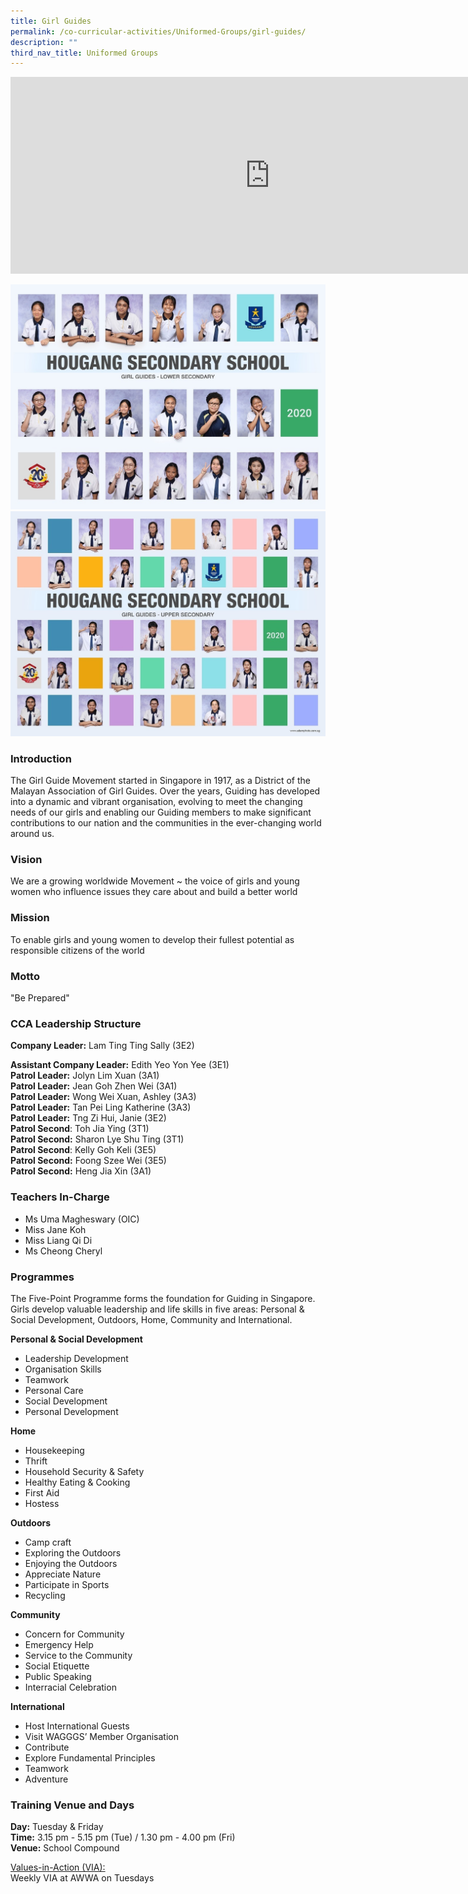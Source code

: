 ```yaml
---
title: Girl Guides
permalink: /co-curricular-activities/Uniformed-Groups/girl-guides/
description: ""
third_nav_title: Uniformed Groups
---
```

<center><iframe width="830" height="315" src="https://www.youtube.com/embed/9rt5SeC9I20" title="2022 Girl Guides Open House" frameborder="0" allow="accelerometer; autoplay; clipboard-write; encrypted-media; gyroscope; picture-in-picture" allowfullscreen></iframe></center>

![](/images/girl%20guides-lower%20i.jpeg)
![](/images/girl%20guides-upper%20i.jpeg)


### Introduction

The Girl Guide Movement started in Singapore in 1917, as a District of the Malayan Association of Girl Guides. Over the years, Guiding has developed into a dynamic and vibrant organisation, evolving to meet the changing needs of our girls and enabling our Guiding members to make significant contributions to our nation and the communities in the ever-changing world around us.

### Vision

We are a growing worldwide Movement ~ the voice of girls and young women who influence issues they care about and build a better world

### Mission

To enable girls and young women to develop their fullest potential as responsible citizens of the world

### Motto

"Be Prepared"

### CCA Leadership Structure

**Company Leader:** Lam Ting Ting Sally (3E2)  

**Assistant Company Leader:** Edith Yeo Yon Yee (3E1)   
**Patrol Leader:** Jolyn Lim Xuan (3A1)   
**Patrol Leader:** Jean Goh Zhen Wei (3A1)    
**Patrol Leader:** Wong Wei Xuan, Ashley (3A3)   
**Patrol Leader:** Tan Pei Ling Katherine (3A3)   
**Patrol Leader:** Tng Zi Hui, Janie (3E2)    
**Patrol Second**: Toh Jia Ying (3T1)   
**Patrol Second:** Sharon Lye Shu Ting (3T1)   
**Patrol Second**: Kelly Goh Keli (3E5)   
**Patrol Second:** Foong Szee Wei (3E5)   
**Patrol Second:** Heng Jia Xin (3A1)

### Teachers In-Charge
*   Ms Uma Magheswary (OIC)
*   Miss Jane Koh
*   Miss Liang Qi Di
*   Ms Cheong Cheryl

### Programmes
The Five-Point Programme forms the foundation for Guiding in Singapore. Girls develop valuable leadership and life skills in five areas: Personal & Social Development, Outdoors, Home, Community and International.

**Personal & Social Development**
*   Leadership Development
*   Organisation Skills
*   Teamwork
*   Personal Care
*   Social Development
*   Personal Development

**Home**
*   Housekeeping
*   Thrift
*   Household Security & Safety
*   Healthy Eating & Cooking
*   First Aid
*   Hostess

**Outdoors**
*   Camp craft
*   Exploring the Outdoors
*   Enjoying the Outdoors
*   Appreciate Nature
*   Participate in Sports
*   Recycling

**Community**
*   Concern for Community
*   Emergency Help
*   Service to the Community
*   Social Etiquette
*   Public Speaking
*   Interracial Celebration

  

**International**
*   Host International Guests
*   Visit WAGGGS’ Member Organisation
*   Contribute
*   Explore Fundamental Principles
*   Teamwork
*   Adventure

### Training Venue and Days
**Day:** Tuesday & Friday   
**Time:** 3.15 pm - 5.15 pm (Tue) / 1.30 pm - 4.00 pm (Fri)    
**Venue:** School Compound

  

<u>Values-in-Action (VIA):</u>  
Weekly VIA at AWWA on Tuesdays

